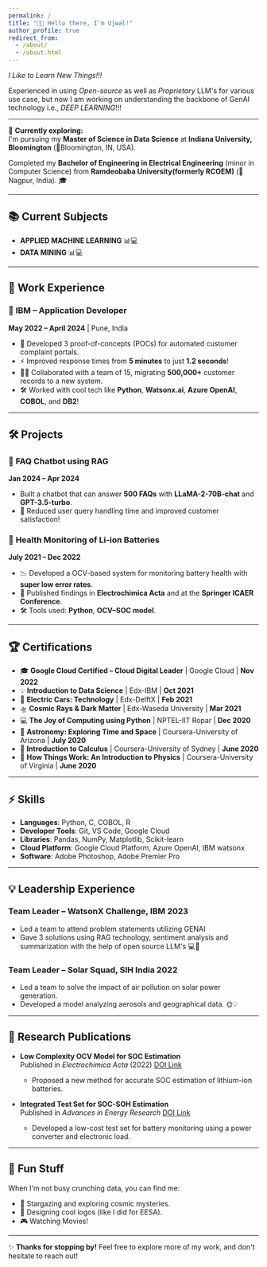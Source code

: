 ```yaml
---
permalink: /
title: "👋🏻 Hello there, I'm Ujwal!"
author_profile: true
redirect_from: 
  - /about/
  - /about.html
---
```


*I Like to Learn New Things!!!*

Experienced in using *Open-source* as well as *Proprietary* LLM's for various use case, but now I am working on understanding the backbone of GenAI technology i.e., *DEEP LEARNING*!!! 

---

🔭 **Currently exploring:**  
I'm pursuing my **Master of Science in Data Science** at **Indiana University, Bloomington** (📍Bloomington, IN, USA).

Completed my **Bachelor of Engineering in Electrical Engineering** (minor in Computer Science) from **Ramdeobaba University(formerly RCOEM)** (📍Nagpur, India). 🎓

---

## 📚 **Current Subjects**  
- **APPLIED MACHINE LEARNING** 📊💻
- **DATA MINING** 📊💻


---

## 💼 **Work Experience**

### 🚀 **IBM** – Application Developer  
**May 2022 – April 2024** | Pune, India  
- 🤖 Developed 3 proof-of-concepts (POCs) for automated customer complaint portals.  
- ⚡ Improved response times from **5 minutes** to just **1.2 seconds**!  
- 🧑‍💻 Collaborated with a team of 15, migrating **500,000+** customer records to a new system.  
- 🛠️ Worked with cool tech like **Python**, **Watsonx.ai**, **Azure OpenAI**, **COBOL**, and **DB2**!

---

## 🛠️ **Projects**

### 🤖 **FAQ Chatbot using RAG**  
**Jan 2024 – Apr 2024**  
- Built a chatbot that can answer **500 FAQs** with **LLaMA-2-70B-chat** and **GPT-3.5-turbo**.  
- 🏅 Reduced user query handling time and improved customer satisfaction!

### 🔋 **Health Monitoring of Li-ion Batteries**  
**July 2021 – Dec 2022**  
- 📉 Developed a OCV-based system for monitoring battery health with **super low error rates**.  
- 🔬 Published findings in **Electrochimica Acta** and at the **Springer ICAER Conference**.  
- 🛠️ Tools used: **Python**, **OCV–SOC model**.

---

## 🏆 **Certifications**  
- 🎓 **Google Cloud Certified – Cloud Digital Leader** | Google Cloud | **Nov 2022**  
- 💡 **Introduction to Data Science** | Edx-IBM | **Oct 2021**  
- 🚗 **Electric Cars: Technology** | Edx-DelftX | **Feb 2021**  
- 🛸 **Cosmic Rays & Dark Matter** | Edx-Waseda University | **Mar 2021**
- 💻 **The Joy of Computing using Python** | NPTEL-IIT Ropar | **Dec 2020**
- 💫 **Astronomy: Exploring Time and Space** | Coursera-University of Arizona | **July 2020**
- 🧮 **Introduction to Calculus** | Coursera-University of Sydney | **June 2020**
- 🔭 **How Things Work: An Introduction to Physics** | Coursera-University of Virginia | **June 2020**


---

## ⚡ **Skills**  
- **Languages**: Python, C, COBOL, R  
- **Developer Tools**: Git, VS Code, Google Cloud  
- **Libraries**: Pandas, NumPy, Matplotlib, Scikit-learn 
- **Cloud Platform**: Google Cloud Platform, Azure OpenAI, IBM watsonx 
- **Software**: Adobe Photoshop, Adobe Premier Pro  

---

## 💡 **Leadership Experience**

### **Team Leader – WatsonX Challenge, IBM 2023**  
- Led a team to attend problem statements utilizing GENAI
- Gave 3 solutions using RAG technology, sentiment analysis and summarization with the help of open source LLM's 💻🧬

### **Team Leader – Solar Squad, SIH India 2022**  
- Led a team to solve the impact of air pollution on solar power generation.  
- Developed a model analyzing aerosols and geographical data. 🌞💡

---

## 📜 **Research Publications**  
- **Low Complexity OCV Model for SOC Estimation**  
  Published in *Electrochimica Acta* (2022) [DOI Link](https://doi.org/10.1016/j.electacta.2022.140944)  
  - Proposed a new method for accurate SOC estimation of lithium-ion batteries.

- **Integrated Test Set for SOC-SOH Estimation**  
  Published in *Advances in Energy Research* [DOI Link](https://link.springer.com/chapter/10.1007/978-981-99-2283-3_6)  
  - Developed a low-cost test set for battery monitoring using a power converter and electronic load.

---

## 🎨 **Fun Stuff**  
When I'm not busy crunching data, you can find me:  
- 🌌 Stargazing and exploring cosmic mysteries.  
- 🎨 Designing cool logos (like I did for EESA).  
- 🎮 Watching Movies!

---

✨ **Thanks for stopping by!** Feel free to explore more of my work, and don't hesitate to reach out!  
